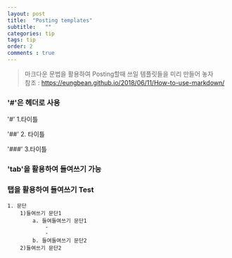 ```yaml
---
layout: post 
title:  "Posting templates"
subtitle:   ""
categories: tip
tags: tip
order: 2
comments : true
---
```

> 마크다운 문법을 활용하여 Posting할때 쓰일 템플릿들을 미리 만들어 놓자 <br>
> 참조 : https://eungbean.github.io/2018/06/11/How-to-use-markdown/


### '#'은 헤더로 사용
'#' 1.타이틀

'##' 2. 타이틀

'###' 3.타이틀

### 'tab'을 활용하여 들여쓰기 가능

### 탭을 활용하여 들여쓰기 Test
    1. 문단
        1)들여쓰기 문단1
            a. 들여들여쓰기 문단1
                -
                -
            b. 들여들여쓰기 문단2
        2)들여쓰기 문단2

